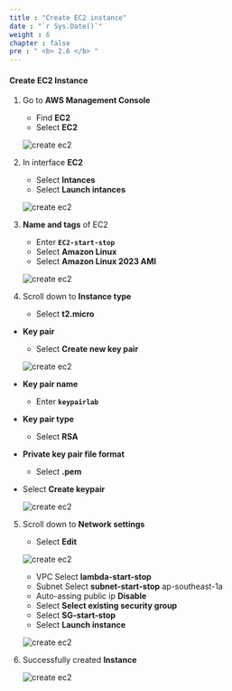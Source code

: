 ```yaml
---
title : "Create EC2 instance"
date : "`r Sys.Date()`"
weight : 6
chapter : false
pre : " <b> 2.6 </b> "
---
```


#### Create EC2 Instance

1. Go to **AWS Management Console**

   - Find **EC2**
   - Select **EC2**

    ![create ec2](/aws-fcj-workshop01/images/2-createVPC/6CreateEC2/0001.png?width=90pc)


2. In interface **EC2**

   - Select **Intances**
   - Select **Launch intances**

    ![create ec2](/aws-fcj-workshop01/images/2-createVPC/6CreateEC2/0002.png?width=90pc)

3. **Name and tags** of EC2 
   - Enter **```EC2-start-stop```**
   - Select **Amazon Linux**
   - Select **Amazon Linux 2023 AMI**

    ![create ec2](/aws-fcj-workshop01/images/2-createVPC/6CreateEC2/0003.png?width=90pc)

4. Scroll down to **Instance type**

   - Select **t2.micro**

- **Key pair**

   - Select **Create new key pair**

    ![create ec2](/aws-fcj-workshop01/images/2-createVPC/6CreateEC2/0004.png?width=90pc)

 - **Key pair name**
   - Enter **```keypairlab```**
 - **Key pair type**
   - Select **RSA**
 - **Private key pair file format**
   - Select **.pem**
- Select **Create keypair**
  
    ![create ec2](/aws-fcj-workshop01/images/2-createVPC/6CreateEC2/0005.png?width=90pc)

5. Scroll down to **Network settings**
   - Select **Edit**
  
    ![create ec2](/aws-fcj-workshop01/images/2-createVPC/6CreateEC2/0006.png?width=90pc)

   - VPC Select **lambda-start-stop**
   - Subnet Select **subnet-start-stop** ap-southeast-1a
   - Auto-assing public ip **Disable**
   - Select **Select existing security group**
   - Select **SG-start-stop**
   - Select **Launch instance**
  
    ![create ec2](/aws-fcj-workshop01/images/2-createVPC/6CreateEC2/0007.png?width=90pc)

6. Successfully created **Instance**

    ![create ec2](/aws-fcj-workshop01/images/2-createVPC/6CreateEC2/0008.png?width=90pc)
